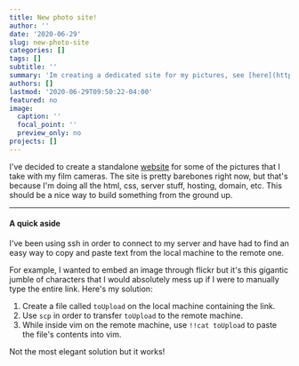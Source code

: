 ```yaml
---
title: New photo site!
author: ''
date: '2020-06-29'
slug: new-photo-site
categories: []
tags: []
subtitle: ''
summary: 'Im creating a dedicated site for my pictures, see [here](https://yoskophotos.xyz/).'
authors: []
lastmod: '2020-06-29T09:50:22-04:00'
featured: no
image:
  caption: ''
  focal_point: ''
  preview_only: no
projects: []
---
```

 
I've decided to create a standalone [website](https://yoskophotos.xyz/) for some of the pictures that I take with my film cameras. The site is pretty barebones right now, but that's because I'm doing all the html, css, server stuff, hosting, domain, etc. This should be a nice way to build something from the ground up.

--- 
#### A quick aside

I've been using ssh in order to connect to my server and have had to find an easy way to copy and paste text from the local machine to the remote one. 

For example, I wanted to embed an image through flickr but it's this gigantic jumble of characters that I would absolutely mess up if I were to manually type the entire link. Here's my solution:

1. Create a file called `toUpload` on the local machine containing the link.
2. Use `scp` in order to transfer `toUpload` to the remote machine.
3. While inside vim on the remote machine, use `!!cat toUpload` to paste the file's contents into vim.

Not the most elegant solution but it works!

